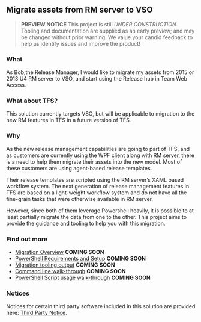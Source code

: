 ## Migrate assets from RM server to VSO ##

> **PREVIEW NOTICE**
> This project is still *UNDER CONSTRUCTION*. Tooling and
> documentation are supplied as an early preview; and may 
> be changed without prior warning. We value your candid 
> feedback to help us identify issues and improve the 
> product!

### What ###
As Bob,the Release Manager, I would like to migrate my assets from 2015 or 2013 U4 RM server to VSO, and start using the Release hub in Team Web Access. 

### What about TFS? ###
This solution currently targets VSO, but will be applicable to migration to the new RM features in TFS in a future version of TFS.

### Why ###
As the new release management capabilities are going to part of TFS, and as customers are currently using the WPF client along with RM server, there is a need to help them migrate their assets into the new model. Most of these customers are using agent-based release templates. 

Their release templates are scripted using the RM server’s XAML based workflow system. The next generation of release management features in TFS are based on a light-weight workflow system and do not have all the fine-grain tasks that were otherwise available in RM server.

However, since both of them leverage Powershell heavily, it is possible to at least partially migrate the data from one to the other. This project aims to provide the guidance and tooling to help you with this migration.

### Find out more ###
- [Migration Overview](@) **COMING SOON**
- [PowerShell Requirements and Setup](@) **COMING SOON**
- [Migration tooling output](@) **COMING SOON**
- [Command line walk-through](@) **COMING SOON**
- [PowerShell Script usage walk-through](@) **COMING SOON**

### Notices ###

Notices for certain third party software included in this solution are provided here: [Third Party Notice](ThirdPartyNotices.txt).
